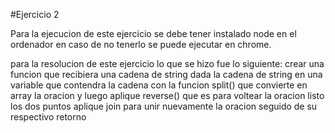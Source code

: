#Ejercicio 2

Para la ejecucion de este ejercicio se debe tener instalado node en el ordenador
en caso de no tenerlo se puede ejecutar en chrome.

para la resolucion de este ejercicio lo que se hizo fue lo siguiente:
crear una funcion que recibiera una cadena de string dada la cadena de string
en una variable que contendra la cadena con la funcion split() que convierte en array
la oracion y luego aplique reverse() que es para voltear la oracion listo los dos puntos
aplique join para unir nuevamente la oracion seguido de su respectivo retorno 
